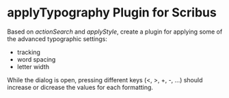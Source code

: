 # applyTypography Plugin for Scribus

Based on _actionSearch_ and _applyStyle_, create a plugin for applying some of the advanced typographic settings:

- tracking
- word spacing
- letter width

While the dialog is open, pressing different keys (<, >, +, -, ...) should increase or dicrease the values for each formatting.
